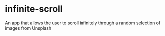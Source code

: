 # infinite-scroll
 An app that allows the user to scroll infinitely through a random selection of images from Unsplash
